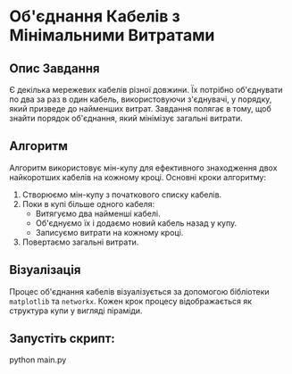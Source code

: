 # Об'єднання Кабелів з Мінімальними Витратами

## Опис Завдання

Є декілька мережевих кабелів різної довжини. Їх потрібно об'єднувати по два за раз в один кабель, використовуючи з'єднувачі, у порядку, який призведе до найменших витрат. Завдання полягає в тому, щоб знайти порядок об'єднання, який мінімізує загальні витрати.

## Алгоритм

Алгоритм використовує мін-купу для ефективного знаходження двох найкоротших кабелів на кожному кроці. Основні кроки алгоритму:

1. Створюємо мін-купу з початкового списку кабелів.
2. Поки в купі більше одного кабеля:
   - Витягуємо два найменші кабелі.
   - Об'єднуємо їх і додаємо новий кабель назад у купу.
   - Записуємо витрати на кожному кроці.
3. Повертаємо загальні витрати.

## Візуалізація

Процес об'єднання кабелів візуалізується за допомогою бібліотеки `matplotlib` та `networkx`. Кожен крок процесу відображається як структура купи у вигляді піраміди.

## Запустіть скрипт:

python main.py

